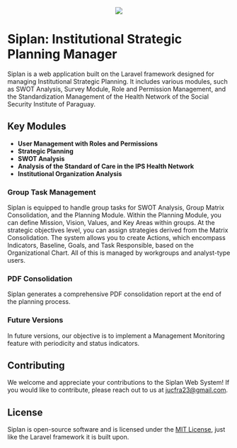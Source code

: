 <p align="center">
  <img src="https://i0.wp.com/logoroga.com/wp-content/uploads/2016/08/IPSlogo.png?fit=800%2C800&ssl=1">
</p>

# Siplan: Institutional Strategic Planning Manager

Siplan is a web application built on the Laravel framework designed for managing Institutional Strategic Planning. It includes various modules, such as SWOT Analysis, Survey Module, Role and Permission Management, and the Standardization Management of the Health Network of the Social Security Institute of Paraguay.

## Key Modules

- **User Management with Roles and Permissions**
- **Strategic Planning**
- **SWOT Analysis**
- **Analysis of the Standard of Care in the IPS Health Network**
- **Institutional Organization Analysis**

### Group Task Management

Siplan is equipped to handle group tasks for SWOT Analysis, Group Matrix Consolidation, and the Planning Module. Within the Planning Module, you can define Mission, Vision, Values, and Key Areas within groups. At the strategic objectives level, you can assign strategies derived from the Matrix Consolidation. The system allows you to create Actions, which encompass Indicators, Baseline, Goals, and Task Responsible, based on the Organizational Chart. All of this is managed by workgroups and analyst-type users.

### PDF Consolidation

Siplan generates a comprehensive PDF consolidation report at the end of the planning process.

### Future Versions

In future versions, our objective is to implement a Management Monitoring feature with periodicity and status indicators.

## Contributing

We welcome and appreciate your contributions to the Siplan Web System! If you would like to contribute, please reach out to us at [jucfra23@gmail.com](mailto:jucfra23@gmail.com).

## License

Siplan is open-source software and is licensed under the [MIT License](https://opensource.org/licenses/MIT), just like the Laravel framework it is built upon.
